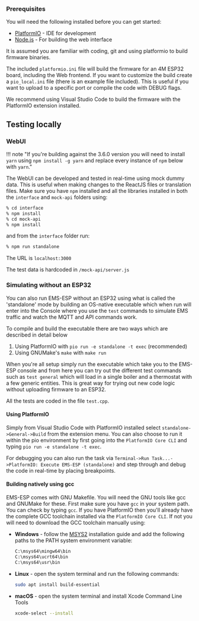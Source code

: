 ### Prerequisites

You will need the following installed before you can get started:

- [PlatformIO](https://platformio.org/) - IDE for development
- [Node.js](https://nodejs.org) - For building the web interface

It is assumed you are familiar with coding, git and using platformio to build firmware binaries.

The included `platformio.ini` file will build the firmware for an 4M ESP32 board, including the Web frontend. If you want to customize the build create a `pio_local.ini` file (there is an example file included). This is useful if you want to upload to a specific port or compile the code with DEBUG flags.

We recommend using Visual Studio Code to build the firmware with the PlatformIO extension installed.

## Testing locally

### WebUI

!!! note "If you're building against the 3.6.0 version you will need to install `yarn` using `npm install -g yarn` and replace every instance of `npm` below with `yarn`."

The WebUI can be developed and tested in real-time using mock dummy data. This is useful when making changes to the ReactJS files or translation files. Make sure you have `npm` installed and all the libraries installed in both the `interface` and `mock-api` folders using:

```sh
% cd interface
% npm install
% cd mock-api
% npm install
```

and from the `interface` folder run:

```sh
% npm run standalone
```

The URL is `localhost:3000`

The test data is hardcoded in `/mock-api/server.js`

### Simulating without an ESP32

You can also run EMS-ESP without an ESP32 using what is called the 'standalone' mode by building an OS-native executable which when run will enter into the Console where you use the `test` commands to simulate EMS traffic and watch the MQTT and API commands work.

To compile and build the executable there are two ways which are described in detail below

1. Using PlatformIO with `pio run -e standalone -t exec` (recommended)
2. Using GNUMake's `make` with `make run`

When you're all setup simply run the executable which take you to the EMS-ESP console and from here you can try out the different test commands such as `test general` which will load in a single boiler and a thermostat with a few generic entities. This is great way for trying out new code logic without uploading firmware to an ESP32.

All the tests are coded in the file `test.cpp`.

#### Using PlatformIO

Simply from Visual Studio Code with PlatformIO installed select `standalone->General->Build` from the extension menu. You can also choose to run it within the pio environment by first going into the `PlatformIO Core CLI` and typing `pio run -e standalone -t exec`.

For debugging you can also run the task via `Terminal->Run Task...->PlatformIO: Execute EMS-ESP (standalone)` and step through and debug the code in real-time by placing breakpoints.

#### Building natively using gcc

EMS-ESP comes with GNU Makefile. You will need the GNU tools like gcc and GNUMake for these. First make sure you have `gcc` in your system path. You can check by typing `gcc`. If you have PlatformIO then you'll already have the complete GCC toolchain installed via the `PlatformIO Core CLI`. If not you will need to download the GCC toolchain manually using:

- **Windows** - follow the [MSYS2](https://www.msys2.org/) installation guide and add the following paths to the PATH system environment variable:

  ```bat
  C:\msys64\mingw64\bin
  C:\msys64\ucrt64\bin
  C:\msys64\usr\bin
  ```

- **Linux** - open the system terminal and run the following commands:

  ```sh
  sudo apt install build-essential
  ```

- **macOS** - open the system terminal and install Xcode Command Line Tools

  ```sh
  xcode-select --install
  ```
